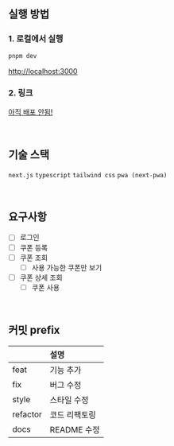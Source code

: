 ## 실행 방법

### 1. 로컬에서 실행

```bash
pnpm dev
```

[http://localhost:3000](http://localhost:3000)

### 2. 링크

[아직 배포 안됨!]()

<br/>

## 기술 스택

`next.js` `typescript` `tailwind css` `pwa (next-pwa)`

<br/>

## 요구사항

- [ ] 로그인
- [ ] 쿠폰 등록
- [ ] 쿠폰 조회
  - [ ] 사용 가능한 쿠폰만 보기
- [ ] 쿠폰 상세 조회
  - [ ] 쿠폰 사용

<br/>

## 커밋 prefix

|          | 설명          |
| :------- | :------------ |
| feat     | 기능 추가     |
| fix      | 버그 수정     |
| style    | 스타일 수정   |
| refactor | 코드 리팩토링 |
| docs     | README 수정   |
